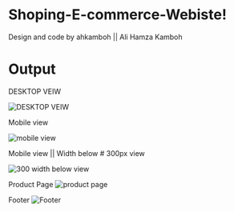 # Shoping-E-commerce-Webiste! 
Design and code by ahkamboh || Ali Hamza Kamboh

# Output

 DESKTOP VEIW

![DESKTOP VEIW](https://user-images.githubusercontent.com/123060177/227790216-7156cf5f-1931-4736-b41c-a09a414865ee.png)

Mobile view

![mobile view](https://user-images.githubusercontent.com/123060177/227790570-3bb9e445-f482-4097-aa2c-4658d76013e4.png)

Mobile view || Width below # 300px view

![300 width below view](https://user-images.githubusercontent.com/123060177/227790595-e711ea0b-825d-4c90-a176-02e3647c8162.png)

Product Page 
![product page](https://user-images.githubusercontent.com/123060177/227790687-f886f575-c536-4830-82fc-7c82b7df15d9.png)

Footer
![Footer](https://user-images.githubusercontent.com/123060177/227790673-2f125c22-583a-4383-a8d2-d72ced6d60f5.png)

 # 
